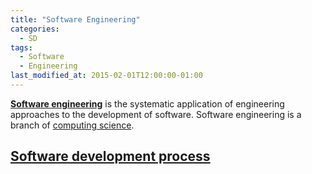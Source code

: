 ```yaml
---
title: "Software Engineering"
categories:
  - SD
tags:
  - Software
  - Engineering
last_modified_at: 2015-02-01T12:00:00-01:00
---
```


**[Software engineering](https://en.wikipedia.org/wiki/Software_engineering)** is the systematic application of engineering approaches to the development of software. Software engineering is a branch of [computing science](https://en.wikipedia.org/wiki/Computer_science).


## [Software development process](https://en.wikipedia.org/wiki/Software_development_process)